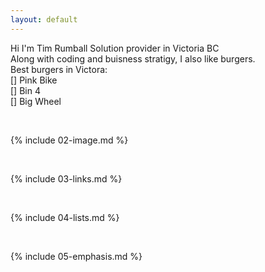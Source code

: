 ```yaml
---
layout: default
---
```

Hi I'm Tim Rumball Solution provider in Victoria BC
<br>
Along with coding and buisness stratigy, I also like burgers. 
<br>
Best burgers in Victora:<br>
[] Pink Bike <br>
[] Bin 4 <br>
[] Big Wheel <br>

<br>

{% include 02-image.md %}

<br>

{% include 03-links.md %}

<br>

{% include 04-lists.md %}

<br>

{% include 05-emphasis.md %}
